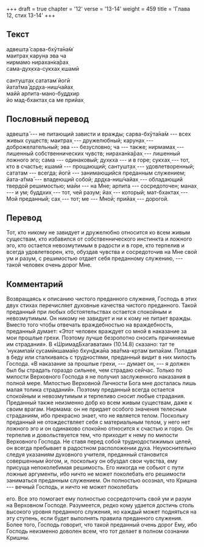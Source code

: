 +++
draft = true
chapter = '12'
verse = '13-14'
weight = 459
title = 'Глава 12, стих 13-14'
+++
## Текст

адвешт̣а̄ сарва-бхӯта̄на̄м̇  
маитрах̣ карун̣а эва ча  
нирмамо нирахан̇ка̄рах̣  
сама-дух̣кха-сукхах̣ кшамӣ  

сантушт̣ах̣ сататам̇ йогӣ  
йата̄тма̄ др̣д̣ха-ниш́чайах̣  
майй арпита-мано-буддхир  
йо мад-бхактах̣ са ме прийах̣

## Пословный перевод

адвешт̣а̄ --- не питающий зависти и вражды; сарва-бхӯта̄на̄м --- всех живых
существ; маитрах̣ --- дружелюбный; карун̣ах̣ --- доброжелательный; эва ---
безусловно; ча --- также; нирмамах̣ --- лишенный собственнических чувств;
нирахан̇ка̄рах̣ --- лишенный ложного эго; сама --- одинаковый; дух̣кха --- и
в горе; сукхах̣ --- тот, кто в счастье; кшамӣ --- прощающий; сантушт̣ах̣
--- удовлетворенный; сататам --- всегда; йогӣ --- занимающийся преданным
служением; йата-а̄тма̄ --- владеющий собой; др̣д̣ха-ниш́чайах̣ --- обладающий
твердой решимостью; майи --- на Мне; арпита --- сосредоточен; манах̣ ---
и ум; буддхих̣ --- тот, чей разум; йах̣ --- который; мат-бхактах̣ --- Мой
преданный; сах̣ --- тот; ме --- Мной; прийах̣ --- дорогой.

## Перевод

Тот, кто никому не завидует и дружелюбно относится ко всем живым
существам, кто избавился от собственнического инстинкта и ложного эго,
кто остается невозмутимым в радости и в горе, кто терпелив и всегда
удовлетворен, кто, обуздав чувства и сосредоточив на Мне свой ум и
разум, с решимостью отдает себя преданному служению, --- такой человек
очень дорог Мне.

## Комментарий

Возвращаясь к описанию чистого преданного служения, Господь в этих двух
стихах перечисляет духовные качества чистого преданного. Такой преданный
при любых обстоятельствах остается спокойным и невозмутимым. Он никому
не завидует и ни к кому не питает вражды. Вместо того чтобы отвечать
враждебностью на враждебность, преданный думает: «Этот человек враждует
со мной в наказание за мои прошлые грехи. Поэтому лучше безропотно
сносить причиняемые им страдания». В «ШримадБхагаватам» (10.14.8)
сказано: тат те 'нукампа̄м̇ сусамӣкшама̄н̣о бхун̃джа̄на эва̄тма-кр̣там̇ випа̄кам.
Попадая в беду или сталкиваясь с трудностями, преданный видит в них
милость Господа. «В наказание за прошлые грехи, --- думает он, --- я
должен был бы страдать гораздо сильнее, чем страдаю сейчас. Только по
милости Верховного Господа я не получил заслуженного наказания в полной
мере. Милостью Верховной Личности Бога мне досталась лишь малая толика
страданий». Поэтому преданный всегда остается спокойным и невозмутимым и
терпеливо сносит любые страдания. Преданный также неизменно добр ко всем
живым существам, даже к своим врагам. Нирмама: он не придает особого
значения телесным страданиям, ибо прекрасно знает, что не является
телом. Поскольку преданный не отождествляет себя с материальным телом, у
него нет ложного эго и он одинаково спокойно относится к счастью и горю.
Он терпелив и довольствуется тем, что приходит к нему по милости
Верховного Господа. Не ставя перед собой труднодостижимых целей, он
всегда пребывает в радостном расположении духа. Неукоснительно следуя
указаниям духовного учителя, преданный становится совершенным йогом, и,
поскольку он обуздал свои чувства, ему присуща непоколебимая решимость.
Его никогда не собьют с пути ложные аргументы, ибо ничто не может
поколебать его решимости заниматься преданным служением. Он полностью
осознал, что Кришна --- вечный Господь, и ничто не может поколебать

его. Все это помогает ему полностью сосредоточить свой ум и разум на
Верховном Господе. Разумеется, редко кому удается достичь столь высокого
уровня преданного служения, но каждый может подняться на эту ступень,
если будет выполнять правила преданного служения. Более того, Господь
говорит, что такой преданный очень дорог Ему, ибо Господь неизменно
доволен всем, что тот делает в полном сознании Кришны.
